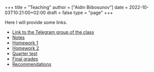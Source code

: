 +++
title = "Teaching"
author = ["Aidin Biibosunov"]
date = 2022-10-03T10:21:00+02:00
draft = false
type = "page"
+++

Here I will provide some links.

-   [Link to the Telegram group of the class](https://t.me/+edfnmw-7YlplMTdi)
-   [Notes](https://drive.google.com/drive/folders/1CKcaU-8RLLfkq7hiw9vfbSwG%5FpN51qfE?usp=sharing)
-   [Homework 1](https://docs.google.com/forms/d/e/1FAIpQLSdX4HIsTjAgNZGibNHZjAmzOBeZW8-6ocxJ80JXxBvg-MUnEA/viewform?usp=sf%5Flink)
-   [Homework 2](https://forms.gle/FjEktjxaboMudPto8)
-   [Quarter test](html_files/grade_8_physics.html)
-   [Final grades](/html_files/final_grades.html)
-   [Recommendations](/html_files/recommendations.html)
